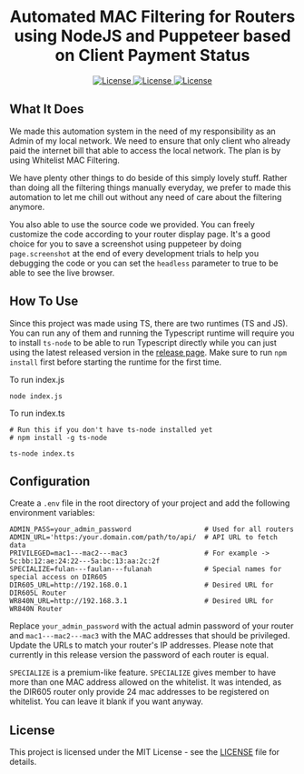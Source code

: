 <div align="center">
  <h1>Automated MAC Filtering for Routers using NodeJS and Puppeteer based on Client Payment Status</h1>

<a href="https://www.typescriptlang.org/">
    <img alt="License" src="https://img.shields.io/badge/Typescript-3776AB?style=for-the-badge&logo=typescript&logoColor=white">
</a>
<a href="https://www.nodejs.org/">
    <img alt="License" src="https://img.shields.io/badge/NodeJS v22.12.0-417e38?style=for-the-badge&logo=nodejs&logoColor=white">
</a>
<a href="https://github.com/SalamPS/puppet-mac-filter/blob/main/LICENSE">
  <img alt="License" src="https://img.shields.io/badge/License-MIT-2cb150?style=for-the-badge&logo=opensourceinitiative&logoColor=white">
</a>
</div>

## What It Does

We made this automation system in the need of my responsibility as an Admin of my local network. We need to ensure that only client who already paid the internet bill that able to access the local network. The plan is by using Whitelist MAC Filtering.

We have plenty other things to do beside of this simply lovely stuff. Rather than doing all the filtering things manually everyday, we prefer to made this automation to let me chill out without any need of care about the filtering anymore.

You also able to use the source code we provided. You can freely customize the code according to your router display page. It's a good choice for you to save a screenshot using puppeteer by doing `page.screenshot` at the end of every development trials to help you debugging the code or you can set the `headless` parameter to true to be able to see the live browser.

## How To Use

Since this project was made using TS, there are two runtimes (TS and JS). You can run any of them and running the Typescript runtime will require you to install `ts-node` to be able to run Typescript directly while you can just using the latest released version in the [release page](https://github.com/SalamPS/puppet-mac-filter/releases). Make sure to run `npm install` first before starting the runtime for the first time.

To run index.js

```
node index.js
```

To run index.ts

```
# Run this if you don't have ts-node installed yet
# npm install -g ts-node

ts-node index.ts
```

## Configuration

Create a `.env` file in the root directory of your project and add the following environment variables:

```
ADMIN_PASS=your_admin_password	                # Used for all routers
ADMIN_URL='https:/your.domain.com/path/to/api/  # API URL to fetch data
PRIVILEGED=mac1---mac2---mac3                   # For example -> 5c:bb:12:ae:24:22---5a:bc:13:aa:2c:2f
SPECIALIZE=fulan---faulan---fulanah             # Special names for special access on DIR605
DIR605_URL=http://192.168.0.1                   # Desired URL for DIR605L Router
WR840N_URL=http://192.168.3.1                   # Desired URL for WR840N Router
```

Replace `your_admin_password` with the actual admin password of your router and `mac1---mac2---mac3` with the MAC addresses that should be privileged. Update the URLs to match your router's IP addresses. Please note that currently in this release version the password of each router is equal.

`SPECIALIZE` is a premium-like feature. `SPECIALIZE` gives member to have more than one MAC address allowed on the whitelist. It was intended, as the DIR605 router only provide 24 mac addresses to be registered on whitelist. You can leave it blank if you want anyway.

## License

This project is licensed under the MIT License - see the [LICENSE](LICENSE) file for details.
